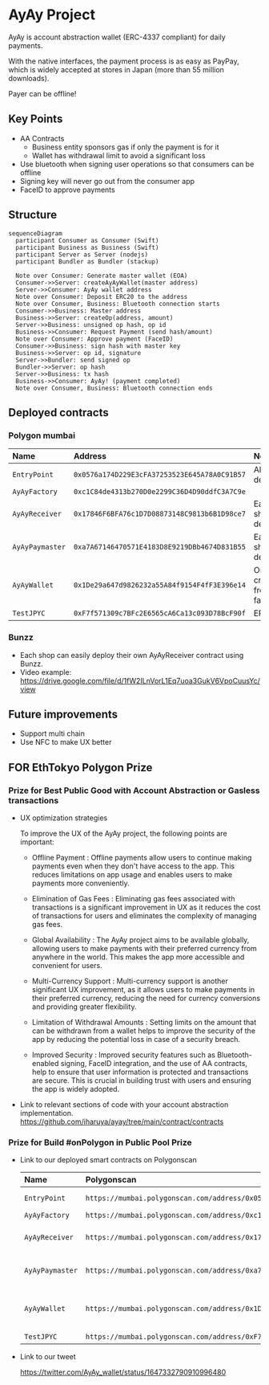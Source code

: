 # AyAy Project

AyAy is account abstraction wallet (ERC-4337 compliant) for daily payments.

With the native interfaces, the payment process is as easy as PayPay, which is widely accepted at stores in Japan (more than 55 million downloads).

Payer can be offline!

## Key Points

- AA Contracts
  - Business entity sponsors gas if only the payment is for it
  - Wallet has withdrawal limit to avoid a significant loss
- Use bluetooth when signing user operations so that consumers can be offline
- Signing key will never go out from the consumer app
- FaceID to approve payments

## Structure

```mermaid
sequenceDiagram
  participant Consumer as Consumer (Swift)
  participant Business as Business (Swift)
  participant Server as Server (nodejs)
  participant Bundler as Bundler (stackup)

  Note over Consumer: Generate master wallet (EOA)
  Consumer->>Server: createAyAyWallet(master address)
  Server->>Consumer: AyAy wallet address
  Note over Consumer: Deposit ERC20 to the address
  Note over Consumer, Business: Bluetooth connection starts
  Consumer->>Business: Master address
  Business->>Server: createOp(address, amount)
  Server->>Business: unsigned op hash, op id
  Business->>Consumer: Request Payment (send hash/amount)
  Note over Consumer: Approve payment (FaceID)
  Consumer->>Business: sign hash with master key
  Business->>Server: op id, signature
  Server->>Bundler: send signed op
  Bundler->>Server: op hash
  Server->>Business: tx hash
  Business->>Consumer: AyAy! (payment completed)
  Note over Consumer, Business: Bluetooth connection ends
```

## Deployed contracts

### Polygon mumbai

| Name            | Address                                      | Note                         |
| :-------------- | :------------------------------------------- | :--------------------------- |
| `EntryPoint`    | `0x0576a174D229E3cFA37253523E645A78A0C91B57` | Already deployed             |
| `AyAyFactory`   | `0xc1C84de4313b270D0e2299C36D4D90ddfC3A7C9e` |                              |
| `AyAyReceiver`  | `0x17846F6BFA76c1D7D08873148C9813b6B1D98ce7` | Each shop deploys            |
| `AyAyPaymaster` | `0xa7A67146470571E4183D8E9219DBb4674D831B55` | Each shop deploys            |
| `AyAyWallet`    | `0x1De29a647d9826232a55A84f9154F4fF3E396e14` | One created from the factory |
| `TestJPYC`      | `0xF7f571309c7BFc2E6565cA6Ca13c093D78BcF90f` | ERC20                        |

### Bunzz

- Each shop can easily deploy their own AyAyReceiver contract using Bunzz.
- Video example: https://drive.google.com/file/d/1fW2ILnVorL1Eq7uoa3GukV6VpoCuusYc/view

## Future improvements

- Support multi chain
- Use NFC to make UX better

## FOR EthTokyo Polygon Prize

### Prize for Best Public Good with Account Abstraction or Gasless transactions

- UX optimization strategies

  To improve the UX of the AyAy project, the following points are important:

  - Offline Payment :
    Offline payments allow users to continue making payments even when they don't have access to the app. This reduces limitations on app usage and enables users to make payments more conveniently.

  - Elimination of Gas Fees :
    Eliminating gas fees associated with transactions is a significant improvement in UX as it reduces the cost of transactions for users and eliminates the complexity of managing gas fees.

  - Global Availability :
    The AyAy project aims to be available globally, allowing users to make payments with their preferred currency from anywhere in the world. This makes the app more accessible and convenient for users.

  - Multi-Currency Support :
    Multi-currency support is another significant UX improvement, as it allows users to make payments in their preferred currency, reducing the need for currency conversions and providing greater flexibility.

  - Limitation of Withdrawal Amounts :
    Setting limits on the amount that can be withdrawn from a wallet helps to improve the security of the app by reducing the potential loss in case of a security breach.

  - Improved Security :
    Improved security features such as Bluetooth-enabled signing, FaceID integration, and the use of AA contracts, help to ensure that user information is protected and transactions are secure. This is crucial in building trust with users and ensuring the app is widely adopted.

- Link to relevant sections of code with your account abstraction implementation.
  https://github.com/iharuya/ayay/tree/main/contract/contracts

### Prize for Build #onPolygon in Public Pool Prize

- Link to our deployed smart contracts on Polygonscan

  | Name            | Polygonscan                                                                         | Note                         |
  | :-------------- | :---------------------------------------------------------------------------------- | :--------------------------- |
  | `EntryPoint`    | `https://mumbai.polygonscan.com/address/0x0576a174D229E3cFA37253523E645A78A0C91B57` | Already deployed             |
  | `AyAyFactory`   | `https://mumbai.polygonscan.com/address/0xc1C84de4313b270D0e2299C36D4D90ddfC3A7C9e` |                              |
  | `AyAyReceiver`  | `https://mumbai.polygonscan.com/address/0x17846F6BFA76c1D7D08873148C9813b6B1D98ce7` | Each shop deploys            |
  | `AyAyPaymaster` | `https://mumbai.polygonscan.com/address/0xa7A67146470571E4183D8E9219DBb4674D831B55` | Each shop deploys            |
  | `AyAyWallet`    | `https://mumbai.polygonscan.com/address/0x1De29a647d9826232a55A84f9154F4fF3E396e14` | One created from the factory |
  | `TestJPYC`      | `https://mumbai.polygonscan.com/address/0xF7f571309c7BFc2E6565cA6Ca13c093D78BcF90f` | ERC20                        |

- Link to our tweet

  https://twitter.com/AyAy_wallet/status/1647332790910996480

